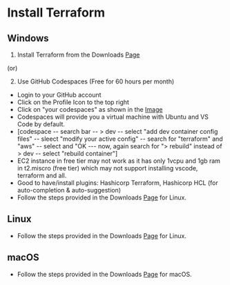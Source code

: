 # Install Terraform

## Windows

1. Install Terraform from the Downloads [Page](https://developer.hashicorp.com/terraform/downloads)

(or)

2. Use GitHub Codespaces (Free for 60 hours per month)

- Login to your GitHub account
- Click on the Profile Icon to the top right
- Click on "your codespaces" as shown in the [Image](../Images/codespaces-location.png)
- Codespaces will provide you a virtual machine with Ubuntu and VS Code by default.
- [codespace -- search bar -- > dev -- select "add dev container config files" -- sleect "modify your active config" -- search for "terraform" and "aws" -- select and "OK --- now, again search for "> rebuild" instead of > dev -- select "rebuild container"]
- EC2 instance in free tier may not work as it has only 1vcpu and 1gb ram in t2.miscro (free tier) which may not support installing vscode, terraform and all.
- Good to have/install plugins: Hashicorp Terraform, Hashicorp HCL (for auto-completion & auto-suggestion)
- Follow the steps provided in the Downloads [Page](https://developer.hashicorp.com/terraform/downloads) for Linux.

## Linux

- Follow the steps provided in the Downloads [Page](https://developer.hashicorp.com/terraform/downloads) for Linux.

## macOS

- Follow the steps provided in the Downloads [Page](https://developer.hashicorp.com/terraform/downloads) for macOS.
